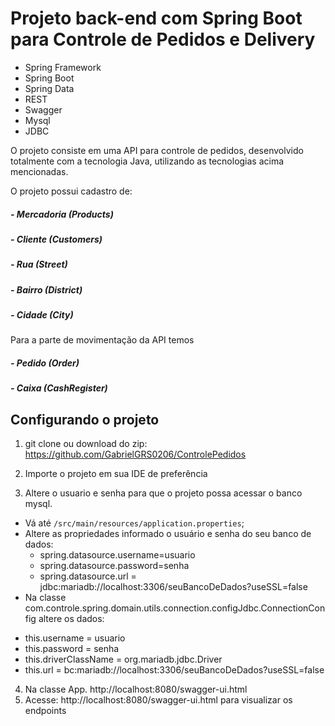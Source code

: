 # Projeto back-end com Spring Boot para Controle de Pedidos e Delivery

- Spring Framework
- Spring Boot
- Spring Data
- REST
- Swagger
- Mysql
- JDBC

O projeto consiste em uma API para controle de pedidos, desenvolvido totalmente com a tecnologia Java,
utilizando as tecnologias acima mencionadas.

O projeto possui cadastro de:
##### - Mercadoria (Products)
##### - Cliente (Customers)
##### - Rua (Street)
##### - Bairro (District)
##### - Cidade (City)

Para a parte de movimentação da API temos
##### - Pedido (Order)
##### - Caixa (CashRegister)

## Configurando o projeto

1) git clone ou download do zip: https://github.com/GabrielGRS0206/ControlePedidos

2) Importe o projeto em sua IDE de preferência

3) Altere o usuario e senha para que o projeto possa acessar o banco mysql. 
  * Vá até `/src/main/resources/application.properties`;
  * Altere as propriedades informado o usuário e senha do seu banco de dados: 
    - spring.datasource.username=usuario
    - spring.datasource.password=senha
    - spring.datasource.url = jdbc:mariadb://localhost:3306/seuBancoDeDados?useSSL=false
   * Na classe com.controle.spring.domain.utils.connection.configJdbc.ConnectionConfig altere 
   os dados:
   - this.username = usuario
   - this.password = senha 
   - this.driverClassName = org.mariadb.jdbc.Driver
   - this.url = bc:mariadb://localhost:3306/seuBancoDeDados?useSSL=false

4) Na classe App. http://localhost:8080/swagger-ui.html
5) Acesse: http://localhost:8080/swagger-ui.html para visualizar os endpoints





